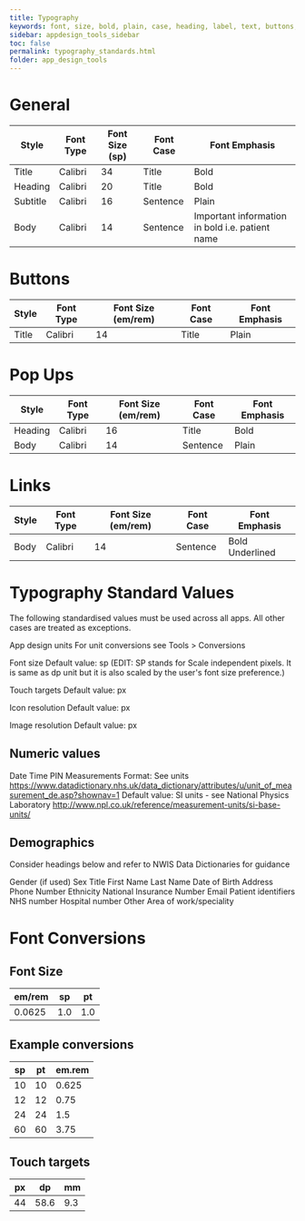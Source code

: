 ```yaml
---
title: Typography
keywords: font, size, bold, plain, case, heading, label, text, buttons, links, numbers, values, units, conversions, targets
sidebar: appdesign_tools_sidebar
toc: false
permalink: typography_standards.html
folder: app_design_tools 
---
```



# General

| Style    | Font Type | Font Size (sp) | Font Case | Font Emphasis                                   |
|----------|-----------|----------------|-----------|-------------------------------------------------|
| Title    | Calibri   | 34             | Title     | Bold                                            |
| Heading  | Calibri   | 20             | Title     | Bold                                            |
| Subtitle | Calibri   | 16             | Sentence  | Plain                                           |
| Body     | Calibri   | 14             | Sentence  | Important information in bold i.e. patient name |


# Buttons

| Style | Font Type | Font Size (em/rem) | Font Case | Font Emphasis |
|-------|-----------|--------------------|-----------|---------------|
| Title | Calibri   | 14                 | Title     | Plain         |

# Pop Ups

| Style   | Font Type | Font Size (em/rem) | Font Case | Font Emphasis |
|---------|-----------|--------------------|-----------|---------------|
| Heading | Calibri   | 16                 | Title     | Bold          |
| Body    | Calibri   | 14                 | Sentence  | Plain         |

# Links

| Style | Font Type | Font Size (em/rem) | Font Case | Font Emphasis   |
|-------|-----------|--------------------|-----------|-----------------|
| Body  | Calibri   | 14                 | Sentence  | Bold Underlined |

# Typography Standard Values

The following standardised values must be used across all apps. All other cases are treated as exceptions.

App design units
For unit conversions see Tools > Conversions

Font size
Default value: sp (EDIT: SP stands for Scale independent pixels. It is same as dp unit but it is also scaled by the user's font size preference.)

Touch targets
Default value: px

Icon resolution
Default value: px

Image resolution
Default value: px

## Numeric values
Date
Time
PIN
Measurements
Format: See units https://www.datadictionary.nhs.uk/data_dictionary/attributes/u/unit_of_measurement_de.asp?shownav=1
Default value: SI units - see National Physics Laboratory http://www.npl.co.uk/reference/measurement-units/si-base-units/


## Demographics 
Consider headings below and refer to NWIS Data Dictionaries for guidance

Gender (if used)
Sex
Title
First Name
Last Name
Date of Birth
Address
Phone Number
Ethnicity
National Insurance Number
Email
Patient identifiers
NHS number
Hospital number
Other
Area of work/speciality



# Font Conversions

## Font Size

| em/rem | sp  | pt  |
|--------|-----|-----|
| 0.0625 | 1.0 | 1.0 |

## Example conversions

| sp | pt | em.rem |
|----|----|--------|
| 10 | 10 | 0.625  |
| 12 | 12 | 0.75   |
| 24 | 24 | 1.5    |
| 60 | 60 | 3.75   |

## Touch targets

| px | dp   | mm  |
|----|------|-----|
| 44 | 58.6 | 9.3 |
